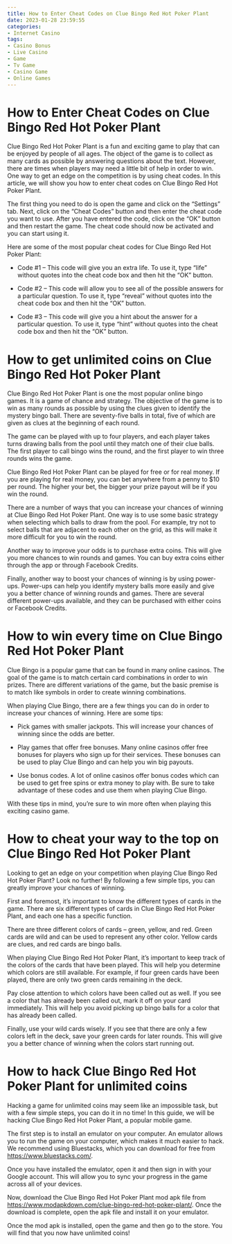 ```yaml
---
title: How to Enter Cheat Codes on Clue Bingo Red Hot Poker Plant
date: 2023-01-28 23:59:55
categories:
- Internet Casino
tags:
- Casino Bonus
- Live Casino
- Game
- Tv Game
- Casino Game
- Online Games
---
```



#  How to Enter Cheat Codes on Clue Bingo Red Hot Poker Plant




Clue Bingo Red Hot Poker Plant is a fun and exciting game to play that can be enjoyed by people of all ages. The object of the game is to collect as many cards as possible by answering questions about the text. However, there are times when players may need a little bit of help in order to win. One way to get an edge on the competition is by using cheat codes. In this article, we will show you how to enter cheat codes on Clue Bingo Red Hot Poker Plant.



The first thing you need to do is open the game and click on the “Settings” tab. Next, click on the “Cheat Codes” button and then enter the cheat code you want to use. After you have entered the code, click on the “OK” button and then restart the game. The cheat code should now be activated and you can start using it.



Here are some of the most popular cheat codes for Clue Bingo Red Hot Poker Plant:



* Code #1 – This code will give you an extra life. To use it, type “life” without quotes into the cheat code box and then hit the “OK” button.

* Code #2 – This code will allow you to see all of the possible answers for a particular question. To use it, type “reveal” without quotes into the cheat code box and then hit the “OK” button.

* Code #3 – This code will give you a hint about the answer for a particular question. To use it, type “hint” without quotes into the cheat code box and then hit the “OK” button.

#  How to get unlimited coins on Clue Bingo Red Hot Poker Plant

Clue Bingo Red Hot Poker Plant is one the most popular online bingo games. It is a game of chance and strategy. The objective of the game is to win as many rounds as possible by using the clues given to identify the mystery bingo ball. There are seventy-five balls in total, five of which are given as clues at the beginning of each round.

The game can be played with up to four players, and each player takes turns drawing balls from the pool until they match one of their clue balls. The first player to call bingo wins the round, and the first player to win three rounds wins the game.

Clue Bingo Red Hot Poker Plant can be played for free or for real money. If you are playing for real money, you can bet anywhere from a penny to $10 per round. The higher your bet, the bigger your prize payout will be if you win the round.

There are a number of ways that you can increase your chances of winning at Clue Bingo Red Hot Poker Plant. One way is to use some basic strategy when selecting which balls to draw from the pool. For example, try not to select balls that are adjacent to each other on the grid, as this will make it more difficult for you to win the round.

Another way to improve your odds is to purchase extra coins. This will give you more chances to win rounds and games. You can buy extra coins either through the app or through Facebook Credits.

Finally, another way to boost your chances of winning is by using power-ups. Power-ups can help you identify mystery balls more easily and give you a better chance of winning rounds and games. There are several different power-ups available, and they can be purchased with either coins or Facebook Credits.

#  How to win every time on Clue Bingo Red Hot Poker Plant

Clue Bingo is a popular game that can be found in many online casinos. The goal of the game is to match certain card combinations in order to win prizes. There are different variations of the game, but the basic premise is to match like symbols in order to create winning combinations.

When playing Clue Bingo, there are a few things you can do in order to increase your chances of winning. Here are some tips:

- Pick games with smaller jackpots. This will increase your chances of winning since the odds are better.

- Play games that offer free bonuses. Many online casinos offer free bonuses for players who sign up for their services. These bonuses can be used to play Clue Bingo and can help you win big payouts.

- Use bonus codes. A lot of online casinos offer bonus codes which can be used to get free spins or extra money to play with. Be sure to take advantage of these codes and use them when playing Clue Bingo.

With these tips in mind, you’re sure to win more often when playing this exciting casino game.

#  How to cheat your way to the top on Clue Bingo Red Hot Poker Plant

Looking to get an edge on your competition when playing Clue Bingo Red Hot Poker Plant? Look no further! By following a few simple tips, you can greatly improve your chances of winning.

First and foremost, it’s important to know the different types of cards in the game. There are six different types of cards in Clue Bingo Red Hot Poker Plant, and each one has a specific function.

There are three different colors of cards – green, yellow, and red. Green cards are wild and can be used to represent any other color. Yellow cards are clues, and red cards are bingo balls.

When playing Clue Bingo Red Hot Poker Plant, it’s important to keep track of the colors of the cards that have been played. This will help you determine which colors are still available. For example, if four green cards have been played, there are only two green cards remaining in the deck.

Pay close attention to which colors have been called out as well. If you see a color that has already been called out, mark it off on your card immediately. This will help you avoid picking up bingo balls for a color that has already been called.

 Finally, use your wild cards wisely. If you see that there are only a few colors left in the deck, save your green cards for later rounds. This will give you a better chance of winning when the colors start running out.

#  How to hack Clue Bingo Red Hot Poker Plant for unlimited coins

Hacking a game for unlimited coins may seem like an impossible task, but with a few simple steps, you can do it in no time! In this guide, we will be hacking Clue Bingo Red Hot Poker Plant, a popular mobile game.

The first step is to install an emulator on your computer. An emulator allows you to run the game on your computer, which makes it much easier to hack. We recommend using Bluestacks, which you can download for free from https://www.bluestacks.com/.

Once you have installed the emulator, open it and then sign in with your Google account. This will allow you to sync your progress in the game across all of your devices.

Now, download the Clue Bingo Red Hot Poker Plant mod apk file from https://www.modapkdown.com/clue-bingo-red-hot-poker-plant/. Once the download is complete, open the apk file and install it on your emulator.

Once the mod apk is installed, open the game and then go to the store. You will find that you now have unlimited coins!